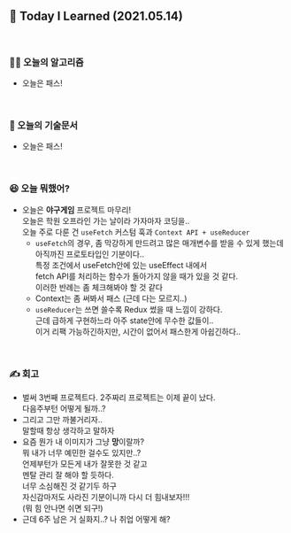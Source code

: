 ## 🚀 Today I Learned (2021.05.14)

<br/>

### **👨‍💻 오늘의 알고리즘**

-   오늘은 패스!

<br/>

### **📑 오늘의 기술문서**

-   오늘은 패스!

<br/>

### **😆 오늘 뭐했어?**

-   오늘은 **야구게임** 프로젝트 마무리!  
    오늘은 학원 오프라인 가는 날이라 가자마자 코딩을..  
    오늘 주로 다룬 건 `useFetch` 커스텀 훅과 `Context API + useReducer`
    - `useFetch`의 경우, 좀 막강하게 만드려고 많은 매개변수를 받을 수 있게 했는데  
        아직까진 프로토타입인 기분이다..  
        특정 조건에서 useFetch안에 있는 useEffect 내에서  
        fetch API를 처리하는 함수가 돌아가지 않을 때가 있을 것 같다.  
        이러한 반례는 좀 체크해봐야 할 것 같다
    - Context는 좀 써봐서 패스 (근데 다는 모르지..)
    - `useReducer`는 쓰면 쓸수록 Redux 썼을 때 느낌이 강하다.  
        근데 급하게 구현하느라 아주 state안에 무수한 값들이..  
        이거 리팩 가능하긴하지만, 시간이 없어서 패스한게 아쉽긴하다..

<br/>

### **✍️ 회고**

-   벌써 3번째 프로젝트다. 2주짜리 프로젝트는 이제 끝이 났다.  
    다음주부턴 어떻게 될까..?
-   그리고 그만 까불거리자..  
    말할때 항상 생각하고 말하자
-   요즘 뭔가 내 이미지가 그냥 **망**이랄까?  
    뭐 내가 너무 예민한 걸수도 있지만..?  
    언제부턴가 모든게 내가 잘못한 것 같고  
    멘탈 관리 잘 해야 할 듯하다.  
    너무 소심해진 것 같기두 하구  
    자신감마저도 사라진 기분이니까 다시 더 힘내보자!!!  
    (뭐 힘 안나면 쉬면 되구!)
-   근데 6주 남은 거 실화지..? 나 취업 어떻게 해?